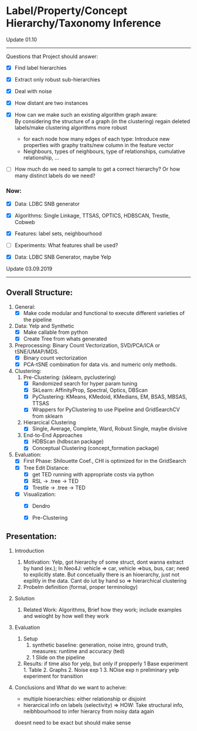 # Label/Property/Concept Hierarchy/Taxonomy Inference


Update 01.10
_______________________________________________________________________

Questions that Project should answer:  
- [x] Find label hierarchies  
- [x] Extract only robust sub-hierarchies  
- [x] Deal with noise  
- [x] How distant are two instances  
- [x] How can we make such an existing algorithm graph aware:  
            By considering the structure of a graph (in the clustering) regain deleted labels/make clustering 
            algorithms more robust  
    - for each node how many edges of each type: Introduce new properties with graphy traits/new column in the feature vector  
    - Neighbours, types of neighbours, type of relationships, cumulative relationship, ...  
- [ ] How much do we need to sample to get a correct hierarchy? Or how many distinct labels do we need?    


### Now:
- [x] Data: LDBC SNB generator
- [x] Algorithms: Single Linkage, TTSAS, OPTICS, HDBSCAN, Trestle, Cobweb
- [x] Features: label sets, neighbourhood  
- [ ] Experiments: What features shall be used?
- [x] Data: LDBC SNB Generator, maybe Yelp


Update 03.09.2019
_______________________________________________________________________
## Overall Structure: ## 
1. General:
    - [x] Make code modular and functional to execute different varieties of the pipeline

2. Data: Yelp and Synthetic 
    - [x] Make callable from python
    - [x] Create Tree from whats generated

3. Preprocessing: Binary Count Vectorization, SVD/PCA/ICA or tSNE/UMAP/MDS. 
    - [x] Binary count vectorization
    - [x] PCA-tSNE combination for data vis. and numeric only methods. 

4. Clustering:
    1. Pre-Clustering: (sklearn, pyclustering)
        - [x] Randomized search for hyper param tuning
        - [x] SkLearn: AffinityProp, Spectral, Optics, DBScan
        - [x] PyClustering: KMeans, KMedoid, KMedians, EM, BSAS, MBSAS, TTSAS
        - [x] Wrappers for PyClustering to use Pipeline and GridSearchCV from sklearn
    2. Hierarcical Clustering
        - [x] Single, Average, Complete, Ward, Robust Single, maybe divisive
    3. End-to-End Approaches
        - [x] HDBScan (hdbscan package)
        - [x] Conceptual Clustering (concept_formation package)

5. Evaluation:  
    - [x] First Phase: Shilouette Coef., CHI is optimized for in the GridSearch  
    - [x] Tree Edit Distance:  
        - [x] get TED running with appropriate costs via python  
        - [x] RSL -> .tree -> TED  
        - [x] Trestle -> .tree -> TED  
    - [x] Visualization:  
        - [x] Dendro  
        - [x] Pre-Clustering  
            

## Presentation:
1. Introduction
    1. Motivation: Yelp, got hierarchy of some struct, dont wanna extract by hand (ex.); In Neo4J: vehicle => car, vehicle =>bus, bus, car; need to explicitly state. But concetually there is an hioerarchy, just not explitly in the data. Cant do iut by hand so => hierarchical clustering 
    2.  Probelm definition (formal, proper terminology)
2. Solution
    1. Related Work: Algorithms, Brief how they work; include examples and weioght by how well they work
3. Evaluation
    1. Setup
        1. synthetic baseline: generation, noise intro, ground truth, measures: runtime and accuracy (ted)
        2. 1 Slide on the pipeline
    2. Results: if time also for yelp, but only if propperly
        1 Base experiment
            1. Table
            2. Graphs
        2. Noise exp 1
        3. NOise exp n
    preliminary yelp experiment for transition
        
4. Conclusions and What do we want to acheive:
    - multiple hioerarchies: either relationship or disjoint
    - hierarcical info on labels (selectivity)
    => HOW: Take structural info, neibhbourhood to infer hierarcy from noisy data again
    
    doesnt need to be exact but should make sense


